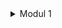 
<details>
    <summary> Modul 1 </summary>

Refleksi 1:

<br>
    Pada penambahan 2 fitur diatas yaitu edit product dan delete product. Dibuat terpisah 
dalam 2 branch, Dipisahkan agar fitur kodingan diatas lebih rapi dan enak dibaca sehingga 
sewaktu-waktu jika terjadi bug akan lebih gampang untuk dideteksi dan diperbaiki. Menurut saya,
kode yang saya bikin saat ini masi rentan terhadap security dikarenakan saya belum melakukan testing. 
Sehingga perbaikannya selanjutnya adalah melakukan testing pada kode yang sudah jadi. Kode setiap branch sudah
terstruktur dan gampang tetapi harus pindah-pindah branch kadang. Menurut saya, dua branch ini masi bisa digabung agar lebih efisien
tetapi untuk kasus lainnya mungkin branchnya harus dipisah. Biasanya fitur edit dan delete product digabung tetapi ini
malah dipisah


<br>

Refleksi 2 :

<br>
    Saya merasa setelah mengerjakan unit test diatas adalah kodingan yang saya tulis jadi tidak ada bug.
Karena sudah banyak di test sehingga ketika user memasukkan beberapa input tidak akan terjadi error kecuali
input yang diberikan seperti string atau character pada product quantity. Untuk memastikan program diatas
dapat berjalan dengan baik setidaknya ada banyak input yang dicobakan saat testing. 
    Jika memiliki code coverage 100 belum tentu bebas tanpa bug dan error karena ada test yang bisa sajs terlewatkan
atau ada test yang kualitasnya buruk. Menurut saya, jika akan mengurangi kualitas kode karena ada beberapa hal yang buruk.
Seperti adanya duplikasi kode, beberapa nama variable yang kurang meaningful dan karena ada banyak kode menjadikan
kode tersebut berpotensi banyak bug.Untuk itu masi ada beberapa perbaikan yang dapat dikerjakan.
    





</details>



